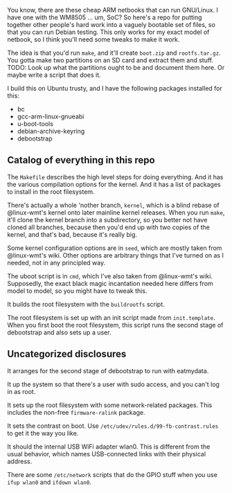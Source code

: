 You know, there are these cheap ARM netbooks that can run GNU/Linux.
I have one with the WM8505 ... um, SoC?
So here's a repo for putting together other people's hard work into a vaguely bootable set of files, so that you can run Debian testing.
This only works for my exact model of netbook, so I think you'll need some tweaks to make it work.

The idea is that you'd run `make`, and it'll create `boot.zip` and `rootfs.tar.gz`.
You gotta make two partitions on an SD card and extract them and stuff.
TODO: Look up what the partitions ought to be and document them here.
Or maybe write a script that does it.

I build this on Ubuntu trusty, and I have the following packages installed for this:
* bc
* gcc-arm-linux-gnueabi
* u-boot-tools
* debian-archive-keyring
* debootstrap

## Catalog of everything in this repo

The `Makefile` describes the high level steps for doing everything.
And it has the various compilation options for the kernel.
And it has a list of packages to install in the root filesystem.

There's actually a whole 'nother branch, `kernel`, which is a blind rebase of @linux-wmt's kernel onto later mainline kernel releases.
When you run `make`, it'll clone the kernel branch into a subdirectory, so you better not have cloned all branches, because then you'd end up with two copies of the kernel, and that's bad, because it's really big.

Some kernel configuration options are in `seed`, which are mostly taken from @linux-wmt's wiki.
Other options are arbitrary things that I've turned on as I needed, not in any principled way.

The uboot script is in `cmd`, which I've also taken from @linux-wmt's wiki.
Supposedly, the exact black magic incantation needed here differs from model to model, so you might have to tweak this.

It builds the root filesystem with the `buildrootfs` script.

The root filesystem is set up with an init script made from `init.template`.
When you first boot the root filesystem, this script runs the second stage of debootstrap and also sets up a user.

## Uncategorized disclosures

It arranges for the second stage of debootstrap to run with eatmydata.

It up the system so that there's a user with sudo access, and you can't log in as root.

It sets up the root filesystem with some network-related packages.
This includes the non-free `firmware-ralink` package.

It sets the contrast on boot.
Use `/etc/udev/rules.d/99-fb-contrast.rules` to get it the way you like.

It should the internal USB WiFi adapter wlan0.
This is different from the usual behavior, which names USB-connected links with their physical address.

There are some `/etc/network` scripts that do the GPIO stuff when you use `ifup wlan0` and `ifdown wlan0`.
